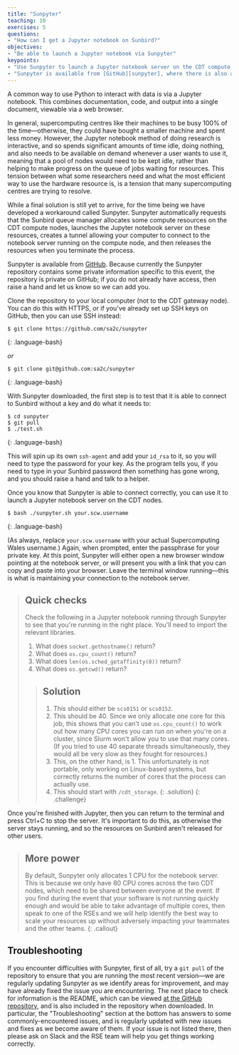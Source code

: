 ```yaml
---
title: "Sunpyter"
teaching: 10
exercises: 5
questions:
- "How can I get a Jupyter notebook on Sunbird?"
objectives:
- "Be able to launch a Jupyter notebook via Sunpyter"
keypoints:
- "Use Sunpyter to launch a Jupyter notebook server on the CDT compute nodes"
- "Sunpyter is available from [GitHub][sunpyter], where there is also a README with more troubleshooting information"
---
```


A common way to use Python to interact with data is via a Jupyter notebook. This combines documentation, code, and output into a single document, viewable via a web browser.

In general, supercomputing centres like their machines to be busy 100% of the time&mdash;otherwise, they could have bought a smaller machine and spent less money. However, the Jupyter notebook method of doing research is interactive, and so spends significant amounts of time idle, doing nothing, and also needs to be available on demand whenever a user wants to use it, meaning that a pool of nodes would need to be kept idle, rather than helping to make progress on the queue of jobs waiting for resources. This tension between what some researchers need and what the most efficient way to use the hardware resource is, is a tension that many supercomputing centres are trying to resolve.

While a final solution is still yet to arrive, for the time being we have developed a workaround called Sunpyter. Sunpyter automatically requests that the Sunbird queue manager allocates some compute resources on the CDT compute nodes, launches the Jupyter notebook server on these resources, creates a tunnel allowing your computer to connect to the notebook server running on the compute node, and then releases the resources when you terminate the process.

Sunpyter is available from [GitHub][sunpyter]. Because currently the Sunpyter repository contains some private information specific to this event, the repository is private on GitHub; if you do not already have access, then raise a hand and let us know so we can add you.

Clone the repository to your local computer (not to the CDT gateway node). You can do this with HTTPS, or if you've already set up SSH keys on GitHub, then you can use SSH instead:

~~~
$ git clone https://github.com/sa2c/sunpyter
~~~
{: .language-bash}

_or_

~~~
$ git clone git@github.com:sa2c/sunpyter
~~~
{: .language-bash}

With Sunpyter downloaded, the first step is to test that it is able to connect to Sunbird without a key and do what it needs to:

~~~
$ cd sunpyter
$ git pull
$ ./test.sh
~~~
{: .language-bash}

This will spin up its own `ssh-agent` and add your `id_rsa` to it, so you will need to type the password for your key. As the program tells you, if you need to type in your Sunbird password then something has gone wrong, and you should raise a hand and talk to a helper.

Once you know that Sunpyter is able to connect correctly, you can use it to launch a Jupyter notebook server on the CDT nodes.

~~~
$ bash ./sunpyter.sh your.scw.username
~~~
{: .language-bash}

(As always, replace `your.scw.username` with your actual Supercomputing Wales username.) Again, when prompted, enter the passphrase for your private key. At this point, Sunpyter will either open a new browser window pointing at the notebook server, or will present you with a link that you can copy and paste into your browser. Leave the terminal window running&mdash;this is what is maintaining your connection to the notebook server.

> ## Quick checks
>
> Check the following in a Jupyter notebook running through Sunpyter to see that you're running in the right place. You'll need to import the relevant libraries.
>
> 1. What does `socket.gethostname()` return?
> 2. What does `os.cpu_count()` return?
> 3. What does `len(os.sched_getaffinity(0))` return?
> 4. What does `os.getcwd()` return?
>
>> ## Solution
>>
>> 1. This should either be `scs0151` or `scs0152`.
>> 2. This should be 40. Since we only allocate one core for this job, this shows that you can't use `os.cpu_count()` to work out how many CPU cores you can run on when you're on a cluster, since Slurm won't allow you to use that many cores. (If you tried to use 40 separate threads simultaneously, they would all be very slow as they fought for resources.)
>> 3. This, on the other hand, is 1. This unfortunately is not portable, only working on Linux-based systems, but correctly returns the number of cores that the process can actually use.
>> 4. This should start with `/cdt_storage`.
> {: .solution}
{: .challenge}

Once you're finished with Jupyter, then you can return to the terminal and press Ctrl+C to stop the server. It's important to do this, as otherwise the server stays running, and so the resources on Sunbird aren't released for other users.

> ## More power
>
> By default, Sunpyter only allocates 1 CPU for the notebook server. This is because we only have 80 CPU cores across the two CDT nodes, which need to be shared between everyone at the event. If you find during the event that your software is not running quickly enough and would be able to take advantage of multiple cores, then speak to one of the RSEs and we will help identify the best way to scale your resources up without adversely impacting your teammates and the other teams. 
{: .callout}

## Troubleshooting

If you encounter difficulties with Sunpyter, first of all, try a `git pull` of the repository to ensure that you are running the most recent version&mdash;we are regularly updating Sunpyter as we identify areas for improvement, and may have already fixed the issue you are encountering. The next place to check for information is the README, which can be viewed [at the GitHub repository][sunpyter], and is also included in the repository when downloaded. In particular, the "Troubleshooting" section at the bottom has answers to some commonly-encountered issues, and is regularly updated with new issues and fixes as we become aware of them. If your issue is not listed there, then please ask on Slack and the RSE team will help you get things working correctly.

[sunpyter]: https://github.com/sa2c/sunpyter
